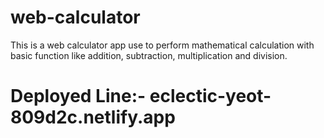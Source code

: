 # web-calculator
This is a web calculator app use to perform mathematical calculation with basic function like addition, subtraction, multiplication and division.

# Deployed Line:-  eclectic-yeot-809d2c.netlify.app